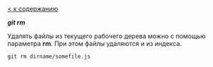 [< к содержанию](readme.md)

***git rm***



Удалять файлы из текущего рабочего дерева можно с помощью параметра **rm**. При этом файлы удаляются и из индекса.



```bush=
git rm dirname/somefile.js
```